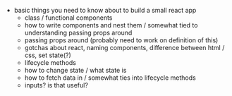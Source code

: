 
- basic things you need to know about to build a small react app
  - class / functional components
  - how to write components and nest them / somewhat tied to understanding passing props around
  - passing props around (probably need to work on definition of this)
  - gotchas about react, naming components, difference between html / css, set state(?)
  - lifecycle methods
  - how to change state / what state is
  - how to fetch data in / somewhat ties into lifecycle methods
  - inputs? is that useful?
